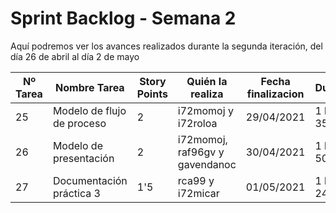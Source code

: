 # Sprint Backlog - Semana 2

Aquí podremos ver los avances realizados durante la segunda iteración, del día 26 de abril al día 2 de mayo

| Nº Tarea | Nombre Tarea | Story Points | Quién la realiza | Fecha finalizacion | Duración  |
|---|---|---|---|---|---|
| 25 | Modelo de flujo de proceso | 2 | i72momoj y i72roloa | 29/04/2021 | 1 hora y 35 min  |
| 26 | Modelo de presentación | 2 | i72momoj, raf96gv y gavendanoc | 30/04/2021 | 1 hora y 50 min  |
| 27 | Documentación práctica 3 | 1'5 | rca99 y i72micar | 01/05/2021 | 1 hora y 24 min  |
